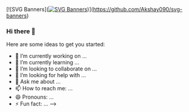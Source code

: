 [![SVG Banners]([![SVG Banners](https://svg-banners.vercel.app/api?type=luminance&text1=Luminance%20🌻&width=800&height=400)](https://github.com/Akshay090/svg-banners))](https://github.com/Akshay090/svg-banners)

### Hi there 👋

Here are some ideas to get you started:

- 🔭 I’m currently working on ...
- 🌱 I’m currently learning ...
- 👯 I’m looking to collaborate on ...
- 🤔 I’m looking for help with ...
- 💬 Ask me about ...
- 📫 How to reach me: ...
- 😄 Pronouns: ...
- ⚡ Fun fact: ...
-->
